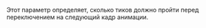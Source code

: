 Этот параметр определяет, сколько тиков должно пройти перед переключением на следующий кадр анимации.